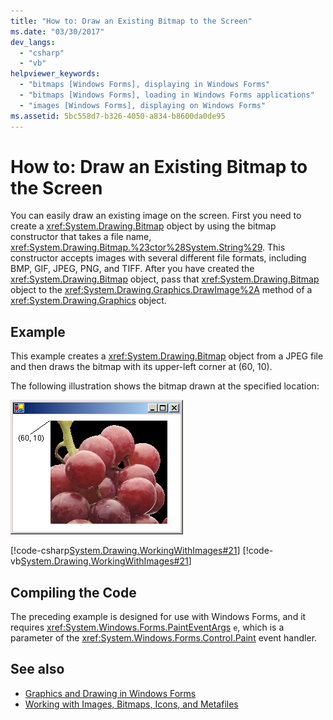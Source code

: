```yaml
---
title: "How to: Draw an Existing Bitmap to the Screen"
ms.date: "03/30/2017"
dev_langs: 
  - "csharp"
  - "vb"
helpviewer_keywords: 
  - "bitmaps [Windows Forms], displaying in Windows Forms"
  - "bitmaps [Windows Forms], loading in Windows Forms applications"
  - "images [Windows Forms], displaying on Windows Forms"
ms.assetid: 5bc558d7-b326-4050-a834-b8600da0de95
---
```

# How to: Draw an Existing Bitmap to the Screen
You can easily draw an existing image on the screen. First you need to create a <xref:System.Drawing.Bitmap> object by using the bitmap constructor that takes a file name, <xref:System.Drawing.Bitmap.%23ctor%28System.String%29>. This constructor accepts images with several different file formats, including BMP, GIF, JPEG, PNG, and TIFF. After you have created the <xref:System.Drawing.Bitmap> object, pass that <xref:System.Drawing.Bitmap> object to the <xref:System.Drawing.Graphics.DrawImage%2A> method of a <xref:System.Drawing.Graphics> object.  
  
## Example  
 This example creates a <xref:System.Drawing.Bitmap> object from a JPEG file and then draws the bitmap with its upper-left corner at (60, 10).  
  
 The following illustration shows the bitmap drawn at the specified location:  
  
 ![Screenshot that shows an image at a specified position.](./media/how-to-draw-an-existing-bitmap-to-the-screen/bitmap-specified-position.png)  
  
 [!code-csharp[System.Drawing.WorkingWithImages#21](~/samples/snippets/csharp/VS_Snippets_Winforms/System.Drawing.WorkingWithImages/CS/Class1.cs#21)]
 [!code-vb[System.Drawing.WorkingWithImages#21](~/samples/snippets/visualbasic/VS_Snippets_Winforms/System.Drawing.WorkingWithImages/VB/Class1.vb#21)]  
  
## Compiling the Code  
 The preceding example is designed for use with Windows Forms, and it requires <xref:System.Windows.Forms.PaintEventArgs> `e`, which is a parameter of the <xref:System.Windows.Forms.Control.Paint> event handler.  
  
## See also

- [Graphics and Drawing in Windows Forms](graphics-and-drawing-in-windows-forms.md)
- [Working with Images, Bitmaps, Icons, and Metafiles](working-with-images-bitmaps-icons-and-metafiles.md)
